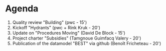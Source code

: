 # Agenda

1. Quality review "Building" (pwc - 15')
2. Kickoff "Hydrants" (pwc + Rink Kruk - 20')
3. Update on "Procedures Moving" (David De Block - 15')
4. Project charter "Subsidies" (Tamgnoue Guimfacq Valery - 20') 
5. Publication of the datamodel "BEST" via github (Benoît Fricheteau - 20')

